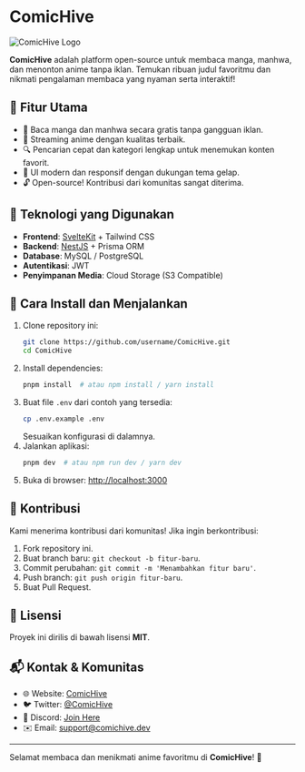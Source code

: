 # ComicHive

![ComicHive Logo](./logo.gif)

**ComicHive** adalah platform open-source untuk membaca manga, manhwa, dan menonton anime tanpa iklan. Temukan ribuan judul favoritmu dan nikmati pengalaman membaca yang nyaman serta interaktif!

## 🚀 Fitur Utama
- 📖 Baca manga dan manhwa secara gratis tanpa gangguan iklan.
- 🎥 Streaming anime dengan kualitas terbaik.
- 🔍 Pencarian cepat dan kategori lengkap untuk menemukan konten favorit.
- 🎨 UI modern dan responsif dengan dukungan tema gelap.
- 🔓 Open-source! Kontribusi dari komunitas sangat diterima.

## 📂 Teknologi yang Digunakan
- **Frontend**: [SvelteKit](https://kit.svelte.dev/) + Tailwind CSS
- **Backend**: [NestJS](https://nestjs.com/) + Prisma ORM
- **Database**: MySQL / PostgreSQL
- **Autentikasi**: JWT
- **Penyimpanan Media**: Cloud Storage (S3 Compatible)

## 📜 Cara Install dan Menjalankan
1. Clone repository ini:
   ```sh
   git clone https://github.com/username/ComicHive.git
   cd ComicHive
   ```
2. Install dependencies:
   ```sh
   pnpm install  # atau npm install / yarn install
   ```
3. Buat file `.env` dari contoh yang tersedia:
   ```sh
   cp .env.example .env
   ```
   Sesuaikan konfigurasi di dalamnya.
4. Jalankan aplikasi:
   ```sh
   pnpm dev  # atau npm run dev / yarn dev
   ```
5. Buka di browser: [http://localhost:3000](http://localhost:3000)

## 🤝 Kontribusi
Kami menerima kontribusi dari komunitas! Jika ingin berkontribusi:
1. Fork repository ini.
2. Buat branch baru: `git checkout -b fitur-baru`.
3. Commit perubahan: `git commit -m 'Menambahkan fitur baru'`.
4. Push branch: `git push origin fitur-baru`.
5. Buat Pull Request.

## 📄 Lisensi
Proyek ini dirilis di bawah lisensi **MIT**.

## 📬 Kontak & Komunitas
- 🌐 Website: [ComicHive](https://comichive.dev)
- 🐦 Twitter: [@ComicHive](https://twitter.com/ComicHive)
- 💬 Discord: [Join Here](https://discord.gg/comichive)
- ✉️ Email: support@comichive.dev

---
Selamat membaca dan menikmati anime favoritmu di **ComicHive**! 🎉
